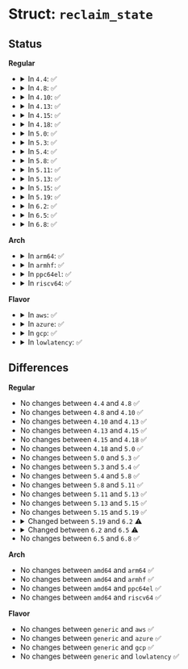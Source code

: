 # Struct: <code>reclaim_state</code>

## Status
<b>Regular</b>
<ul>
<li>
<details>
<summary>In <code>4.4</code>: ✅</summary>

```c
struct reclaim_state {
    long unsigned int reclaimed_slab;
};
```
</details>
</li>
<li>
<details>
<summary>In <code>4.8</code>: ✅</summary>

```c
struct reclaim_state {
    long unsigned int reclaimed_slab;
};
```
</details>
</li>
<li>
<details>
<summary>In <code>4.10</code>: ✅</summary>

```c
struct reclaim_state {
    long unsigned int reclaimed_slab;
};
```
</details>
</li>
<li>
<details>
<summary>In <code>4.13</code>: ✅</summary>

```c
struct reclaim_state {
    long unsigned int reclaimed_slab;
};
```
</details>
</li>
<li>
<details>
<summary>In <code>4.15</code>: ✅</summary>

```c
struct reclaim_state {
    long unsigned int reclaimed_slab;
};
```
</details>
</li>
<li>
<details>
<summary>In <code>4.18</code>: ✅</summary>

```c
struct reclaim_state {
    long unsigned int reclaimed_slab;
};
```
</details>
</li>
<li>
<details>
<summary>In <code>5.0</code>: ✅</summary>

```c
struct reclaim_state {
    long unsigned int reclaimed_slab;
};
```
</details>
</li>
<li>
<details>
<summary>In <code>5.3</code>: ✅</summary>

```c
struct reclaim_state {
    long unsigned int reclaimed_slab;
};
```
</details>
</li>
<li>
<details>
<summary>In <code>5.4</code>: ✅</summary>

```c
struct reclaim_state {
    long unsigned int reclaimed_slab;
};
```
</details>
</li>
<li>
<details>
<summary>In <code>5.8</code>: ✅</summary>

```c
struct reclaim_state {
    long unsigned int reclaimed_slab;
};
```
</details>
</li>
<li>
<details>
<summary>In <code>5.11</code>: ✅</summary>

```c
struct reclaim_state {
    long unsigned int reclaimed_slab;
};
```
</details>
</li>
<li>
<details>
<summary>In <code>5.13</code>: ✅</summary>

```c
struct reclaim_state {
    long unsigned int reclaimed_slab;
};
```
</details>
</li>
<li>
<details>
<summary>In <code>5.15</code>: ✅</summary>

```c
struct reclaim_state {
    long unsigned int reclaimed_slab;
};
```
</details>
</li>
<li>
<details>
<summary>In <code>5.19</code>: ✅</summary>

```c
struct reclaim_state {
    long unsigned int reclaimed_slab;
};
```
</details>
</li>
<li>
<details>
<summary>In <code>6.2</code>: ✅</summary>

```c
struct reclaim_state {
    long unsigned int reclaimed_slab;
    struct lru_gen_mm_walk *mm_walk;
};
```
</details>
</li>
<li>
<details>
<summary>In <code>6.5</code>: ✅</summary>

```c
struct reclaim_state {
    long unsigned int reclaimed;
    struct lru_gen_mm_walk *mm_walk;
};
```
</details>
</li>
<li>
<details>
<summary>In <code>6.8</code>: ✅</summary>

```c
struct reclaim_state {
    long unsigned int reclaimed;
    struct lru_gen_mm_walk *mm_walk;
};
```
</details>
</li>
</ul>
<b>Arch</b>
<ul>
<li>
<details>
<summary>In <code>arm64</code>: ✅</summary>

```c
struct reclaim_state {
    long unsigned int reclaimed_slab;
};
```
</details>
</li>
<li>
<details>
<summary>In <code>armhf</code>: ✅</summary>

```c
struct reclaim_state {
    long unsigned int reclaimed_slab;
};
```
</details>
</li>
<li>
<details>
<summary>In <code>ppc64el</code>: ✅</summary>

```c
struct reclaim_state {
    long unsigned int reclaimed_slab;
};
```
</details>
</li>
<li>
<details>
<summary>In <code>riscv64</code>: ✅</summary>

```c
struct reclaim_state {
    long unsigned int reclaimed_slab;
};
```
</details>
</li>
</ul>
<b>Flavor</b>
<ul>
<li>
<details>
<summary>In <code>aws</code>: ✅</summary>

```c
struct reclaim_state {
    long unsigned int reclaimed_slab;
};
```
</details>
</li>
<li>
<details>
<summary>In <code>azure</code>: ✅</summary>

```c
struct reclaim_state {
    long unsigned int reclaimed_slab;
};
```
</details>
</li>
<li>
<details>
<summary>In <code>gcp</code>: ✅</summary>

```c
struct reclaim_state {
    long unsigned int reclaimed_slab;
};
```
</details>
</li>
<li>
<details>
<summary>In <code>lowlatency</code>: ✅</summary>

```c
struct reclaim_state {
    long unsigned int reclaimed_slab;
};
```
</details>
</li>
</ul>

## Differences
<b>Regular</b>
<ul>
<li>
No changes between <code>4.4</code> and <code>4.8</code> ✅
</li>
<li>
No changes between <code>4.8</code> and <code>4.10</code> ✅
</li>
<li>
No changes between <code>4.10</code> and <code>4.13</code> ✅
</li>
<li>
No changes between <code>4.13</code> and <code>4.15</code> ✅
</li>
<li>
No changes between <code>4.15</code> and <code>4.18</code> ✅
</li>
<li>
No changes between <code>4.18</code> and <code>5.0</code> ✅
</li>
<li>
No changes between <code>5.0</code> and <code>5.3</code> ✅
</li>
<li>
No changes between <code>5.3</code> and <code>5.4</code> ✅
</li>
<li>
No changes between <code>5.4</code> and <code>5.8</code> ✅
</li>
<li>
No changes between <code>5.8</code> and <code>5.11</code> ✅
</li>
<li>
No changes between <code>5.11</code> and <code>5.13</code> ✅
</li>
<li>
No changes between <code>5.13</code> and <code>5.15</code> ✅
</li>
<li>
No changes between <code>5.15</code> and <code>5.19</code> ✅
</li>
<li>
<details>
<summary>Changed between <code>5.19</code> and <code>6.2</code> ⚠️</summary>
<ul>
<li>
<b>Field added. </b>
<code>struct lru_gen_mm_walk *mm_walk</code>
</li>
</ul>
</details>
</li>
<li>
<details>
<summary>Changed between <code>6.2</code> and <code>6.5</code> ⚠️</summary>
<ul>
<li>
<b>Field added. </b>
<code>long unsigned int reclaimed</code>
</li>
<li>
<b>Field removed. </b>
<code>long unsigned int reclaimed_slab</code>
</li>
</ul>
</details>
</li>
<li>
No changes between <code>6.5</code> and <code>6.8</code> ✅
</li>
</ul>
<b>Arch</b>
<ul>
<li>
No changes between <code>amd64</code> and <code>arm64</code> ✅
</li>
<li>
No changes between <code>amd64</code> and <code>armhf</code> ✅
</li>
<li>
No changes between <code>amd64</code> and <code>ppc64el</code> ✅
</li>
<li>
No changes between <code>amd64</code> and <code>riscv64</code> ✅
</li>
</ul>
<b>Flavor</b>
<ul>
<li>
No changes between <code>generic</code> and <code>aws</code> ✅
</li>
<li>
No changes between <code>generic</code> and <code>azure</code> ✅
</li>
<li>
No changes between <code>generic</code> and <code>gcp</code> ✅
</li>
<li>
No changes between <code>generic</code> and <code>lowlatency</code> ✅
</li>
</ul>

